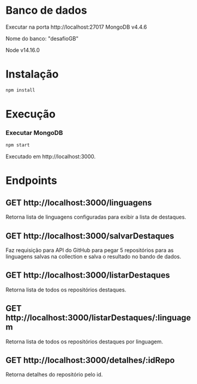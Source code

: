 
# Banco de dados

Executar na porta http://localhost:27017
MongoDB v4.4.6

Nome do banco: "desafioGB"

Node v14.16.0

# Instalação
```bash 
npm install
```

# Execução

### Executar MongoDB

```bash
npm start
```

Executado em http://localhost:3000.

# Endpoints


## GET http://localhost:3000/linguagens
Retorna lista de linguagens configuradas para exibir a lista de destaques.

## GET http://localhost:3000/salvarDestaques
Faz requisição para API do GitHub para pegar 5 repositórios para as linguagens salvas na collection e salva o resultado no bando de dados.

## GET http://localhost:3000/listarDestaques
Retorna lista de todos os repositórios destaques.

## GET http://localhost:3000/listarDestaques/:linguagem
Retorna lista de todos os repositórios destaques por linguagem.

## GET http://localhost:3000/detalhes/:idRepo
Retorna detalhes do repositório pelo id.

